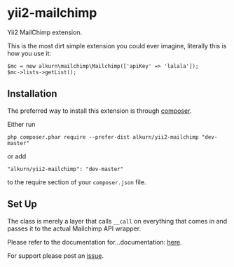 yii2-mailchimp
==============

Yii2 MailChimp extension.

This is the most dirt simple extension you could ever imagine, literally this is how you use it:

    $mc = new alkurn\mailchimp\Mailchimp(['apiKey' => 'lalala']);
    $mc->lists->getList();

Installation
------------

The preferred way to install this extension is through [composer](http://getcomposer.org/download/).

Either run

```
php composer.phar require --prefer-dist alkurn/yii2-mailchimp "dev-master"
```

or add

```
"alkurn/yii2-mailchimp": "dev-master"
```

to the require section of your `composer.json` file.


Set Up
------


The class is merely a layer that calls `__call` on everything that comes in and passes it to the actual Mailchimp API wrapper.

Please refer to the documentation for...documentation: [here](http://apidocs.mailchimp.com/api/2.0/).

For support please post an [issue](https://github.com/alkurn/yii2-mailchimp/issues).

 
